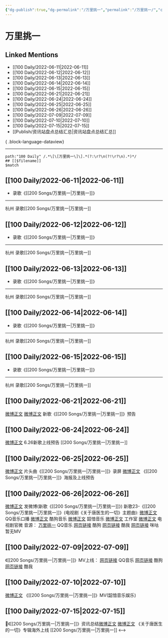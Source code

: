 ```yaml
---
{"dg-publish":true,"dg-permalink":"/万里挑一","permalink":"/万里挑一/","created":"2022-12-04T23:21:41.000+08:00","updated":"2023-08-24T17:52:23.593+08:00"}
---
```


# 万里挑一

## Linked Mentions
- [[100 Daily/2022-06-11\|2022-06-11]]
- [[100 Daily/2022-06-12\|2022-06-12]]
- [[100 Daily/2022-06-13\|2022-06-13]]
- [[100 Daily/2022-06-14\|2022-06-14]]
- [[100 Daily/2022-06-15\|2022-06-15]]
- [[100 Daily/2022-06-21\|2022-06-21]]
- [[100 Daily/2022-06-24\|2022-06-24]]
- [[100 Daily/2022-06-25\|2022-06-25]]
- [[100 Daily/2022-06-26\|2022-06-26]]
- [[100 Daily/2022-07-09\|2022-07-09]]
- [[100 Daily/2022-07-10\|2022-07-10]]
- [[100 Daily/2022-07-15\|2022-07-15]]
- [[Publish/资讯站盘点总结汇总\|资讯站盘点总结汇总]]

{ .block-language-dataview}

---

```expander
path:"100 Daily" /.*\[\[万里挑一\]\].*(?:\r?\n(?!\r?\n).*)*/
## [[$filename]]
$match
```
## [[100 Daily/2022-06-11\|2022-06-11]]
  - 录歌《[[200 Songs/万里挑一\|万里挑一]]》
---
杭州 录歌[[200 Songs/万里挑一\|万里挑一]]
## [[100 Daily/2022-06-12\|2022-06-12]]
  - 录歌《[[200 Songs/万里挑一\|万里挑一]]》
---
杭州 录歌[[200 Songs/万里挑一\|万里挑一]]
## [[100 Daily/2022-06-13\|2022-06-13]]
  - 录歌《[[200 Songs/万里挑一\|万里挑一]]》
---
杭州 录歌[[200 Songs/万里挑一\|万里挑一]]
## [[100 Daily/2022-06-14\|2022-06-14]]
  - 录歌《[[200 Songs/万里挑一\|万里挑一]]》
---
杭州 录歌[[200 Songs/万里挑一\|万里挑一]]
## [[100 Daily/2022-06-15\|2022-06-15]]
  - 录歌《[[200 Songs/万里挑一\|万里挑一]]》
---
杭州 录歌[[200 Songs/万里挑一\|万里挑一]]
## [[100 Daily/2022-06-21\|2022-06-21]]
[微博正文](https://m.weibo.cn/6896847804/4782782209853025) [微博正文](https://m.weibo.cn/7425544436/4782801318315593) 新歌《[[200 Songs/万里挑一\|万里挑一]]》预告
## [[100 Daily/2022-06-24\|2022-06-24]]
[微博正文](https://weibo.com/5248300719/LzfC4xSH5) 6.26新歌上线预告 [[200 Songs/万里挑一\|万里挑一]]
## [[100 Daily/2022-06-25\|2022-06-25]]
[微博正文](https://weibo.com/6466290670/LzowossmV) 片头曲《[[200 Songs/万里挑一\|万里挑一]]》录屏
[微博正文](https://weibo.com/1266269835/LznZGfjPe) 《[[200 Songs/万里挑一\|万里挑一]]》海报及上线预告
## [[100 Daily/2022-06-26\|2022-06-26]]
[微博正文](https://weibo.com/1736988591/LztvEqccF) 发微博(新歌《[[200 Songs/万里挑一\|万里挑一]]》)
新歌23-《[[200 Songs/万里挑一\|万里挑一]]》(电视剧《关于唐医生的一切》主题曲):
[微博正文](https://weibo.com/2169129705/LzpzBaCfL) QQ音乐口播
[微博正文](https://weibo.com/1665103091/LzpzAgimb) 酷狗音乐
[微博正文](https://weibo.com/7425544436/LzpH4tgLU) 韶愔音乐
[微博正文](https://weibo.com/7478855230/LzpEKe3ie) 工作室
[微博正文](https://weibo.com/6896847804/Lztx8k7RA) 电视剧官微
音源：
[万里挑一](https://weibo.cn/sinaurl?u=https%3A%2F%2Fi.y.qq.com%2Fv8%2Fplaysong.html%3Fsongid%3D360994402%26source%3Dyqq%26ADTAG%3Dhz_wb_sf%26channelId%3D10081987) QQ音乐
[网页链接](https://weibo.cn/sinaurl?u=https%3A%2F%2Ft4.kugou.com%2Fsong.html%3Fid%3D1YU9yb1zAV3) 酷狗
[网页链接](https://weibo.cn/sinaurl?u=http%3A%2F%2Fm.kuwo.cn%2Fnewh5app%2Fplay_detail%2F225175694) 酷我
[网页链接](https://weibo.cn/sinaurl?u=https%3A%2F%2Fh5.nf.migu.cn%2Fapp%2Fv4%2Fp%2Fshare%2Fsong%2Findex.html%3Fid%3D600919000007810773) 咪咕
暂无MV
## [[100 Daily/2022-07-09\|2022-07-09]]
《[[200 Songs/万里挑一\|万里挑一]]》MV上线：
[网页链接](https://weibo.cn/sinaurl?u=https%3A%2F%2Fy.qq.com%2Fn%2Fryqq%2Fmv%2Fl0043zhcjy0) QQ音乐
[网页链接](https://weibo.cn/sinaurl?u=https%3A%2F%2Fwww.kugou.com%2Fmvweb%2Fhtml%2Fmv_6729690.html) 酷狗
[网页链接](https://weibo.cn/sinaurl?u=http%3A%2F%2Fyinyue.kuwo.cn%2Fmvplay%2F225175694) 酷我
## [[100 Daily/2022-07-10\|2022-07-10]]
[微博正文](https://weibo.com/7425544436/LBFHtsLvG) 《[[200 Songs/万里挑一\|万里挑一]]》MV(韶愔音乐娱乐)
## [[100 Daily/2022-07-15\|2022-07-15]]
🌟《[[200 Songs/万里挑一\|万里挑一]]》资讯总结[微博正文](https://m.weibo.cn/6466290670/4791434462368517)
[微博正文](https://weibo.com/6562790546/LCmV32aLT) 《关于唐医生的一切》专辑海外上线 [[200 Songs/万里挑一\|万里挑一]]
<-->